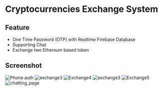 # Cryptocurrencies Exchange System

## Feature
- One Time Password (OTP) with Realtime Firebase Database
- Supporting Chat
- Exchange two Ethereum based token


## Screenshot
![Phone auth](https://user-images.githubusercontent.com/53116487/189050363-d155de55-9720-4fb6-a7f1-9442c258d66c.PNG)
![exchange3](https://user-images.githubusercontent.com/53116487/189050888-a54f711f-320a-4a44-90fa-bdfdc4463986.PNG)
![Exchange4](https://user-images.githubusercontent.com/53116487/189050914-e337b041-6f0f-416c-88be-99dec92f3ef9.PNG)
![exchange3](https://user-images.githubusercontent.com/53116487/189051260-093e1e0c-e994-47cd-8be6-19a287aeb821.PNG)
![Exchange5](https://user-images.githubusercontent.com/53116487/189051297-cf6b14ff-dd15-4fa7-ae65-92e016b3bfac.PNG)
![chatting_page](https://user-images.githubusercontent.com/53116487/189050304-4aeb6153-3597-4d71-9cd6-f7a7598c44dc.PNG)
